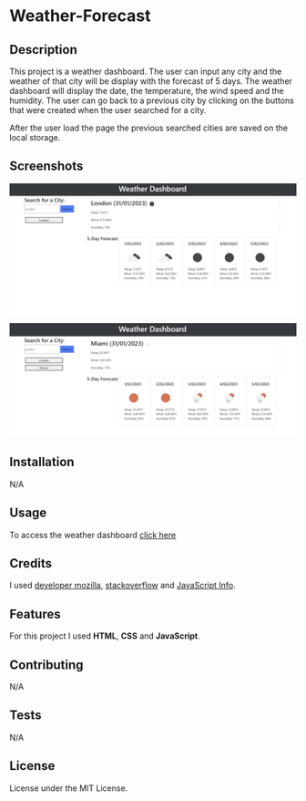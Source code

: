# Weather-Forecast

## Description

This project is a weather dashboard. The user can input any city and the weather of that city will be display with the forecast of 5 days. The weather dashboard will display the date, the temperature, the wind speed and the humidity. 
The user can go back to a previous city by clicking on the buttons that were created when the user searched for a city. 

After the user load the page the previous searched cities are saved on the local storage.

## Screenshots

![Screenshot of the weather dashboard](/assets/screenshots/weather1.jpg)

![Screenshot of the weather dashboard](/assets/screenshots/weather2.jpg)

## Installation

N/A

## Usage

To access the weather dashboard [click here]()

## Credits

I used [developer mozilla](https://developer.mozilla.org/en-US/), [stackoverflow](https://stackoverflow.com/) and [JavaScript Info](https://javascript.info/).

## Features

For this project I used **HTML**, **CSS** and **JavaScript**.

## Contributing

N/A

## Tests

N/A

## License

License under the MIT License.